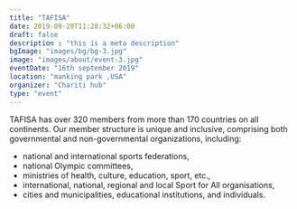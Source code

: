 ```yaml
---
title: "TAFISA"
date: 2019-09-20T11:28:32+06:00
draft: false
description : "this is a meta description"
bgImage: "images/bg/bg-3.jpg"
image: "images/about/event-3.jpg"
eventDate: "16th september 2019"
location: "manking park ,USA"
organizer: "Chariti hub"
type: "event"
---
```



TAFISA has over 320 members from more than 170 countries on all continents. Our member structure is unique and inclusive, comprising both governmental and non-governmental organizations, including:

* national and international sports federations,
* national Olympic committees,
* ministries of health, culture, education, sport, etc.,
* international, national, regional and local Sport for All organisations,
* cities and municipalities, educational institutions, and individuals.